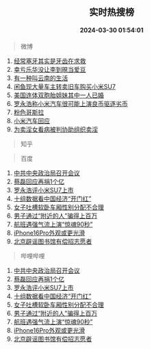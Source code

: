 <div align="center"><h2>实时热搜榜</h2><h4>2024-03-30 01:54:01</h4></div>

> 微博  

1. [经常塞牙其实是牙齿在求救](https://s.weibo.com/weibo?q=%23%E7%BB%8F%E5%B8%B8%E5%A1%9E%E7%89%99%E5%85%B6%E5%AE%9E%E6%98%AF%E7%89%99%E9%BD%BF%E5%9C%A8%E6%B1%82%E6%95%91%23&t=31&band_rank=1&Refer=top)<br />
2. [幸亏乐华没让李到晛当爱豆](https://s.weibo.com/weibo?q=%23%E5%B9%B8%E4%BA%8F%E4%B9%90%E5%8D%8E%E6%B2%A1%E8%AE%A9%E6%9D%8E%E5%88%B0%E6%99%9B%E5%BD%93%E7%88%B1%E8%B1%86%23&t=31&band_rank=2&Refer=top)<br />
3. [有一种叫云南的生活](https://s.weibo.com/weibo?q=%23%E6%9C%89%E4%B8%80%E7%A7%8D%E5%8F%AB%E4%BA%91%E5%8D%97%E7%9A%84%E7%94%9F%E6%B4%BB%23&t=31&band_rank=3&Refer=top)<br />
4. [闲鱼现大量车主转卖旧车购买小米SU7](https://s.weibo.com/weibo?q=%23%E9%97%B2%E9%B1%BC%E7%8E%B0%E5%A4%A7%E9%87%8F%E8%BD%A6%E4%B8%BB%E8%BD%AC%E5%8D%96%E6%97%A7%E8%BD%A6%E8%B4%AD%E4%B9%B0%E5%B0%8F%E7%B1%B3SU7%23&t=31&band_rank=4&Refer=top)<br />
5. [美国连体双胞胎姐妹其中一人已婚](https://s.weibo.com/weibo?q=%23%E7%BE%8E%E5%9B%BD%E8%BF%9E%E4%BD%93%E5%8F%8C%E8%83%9E%E8%83%8E%E5%A7%90%E5%A6%B9%E5%85%B6%E4%B8%AD%E4%B8%80%E4%BA%BA%E5%B7%B2%E5%A9%9A%23&t=31&band_rank=5&Refer=top)<br />
6. [罗永浩称小米汽车很可能上演良币驱逐劣币](https://s.weibo.com/weibo?q=%23%E7%BD%97%E6%B0%B8%E6%B5%A9%E7%A7%B0%E5%B0%8F%E7%B1%B3%E6%B1%BD%E8%BD%A6%E5%BE%88%E5%8F%AF%E8%83%BD%E4%B8%8A%E6%BC%94%E8%89%AF%E5%B8%81%E9%A9%B1%E9%80%90%E5%8A%A3%E5%B8%81%23&t=31&band_rank=6&Refer=top)<br />
7. [粉色哥斯拉](https://s.weibo.com/weibo?q=%E7%B2%89%E8%89%B2%E5%93%A5%E6%96%AF%E6%8B%89&t=31&band_rank=7&Refer=top)<br />
8. [小米汽车回应](https://s.weibo.com/weibo?q=%23%E5%B0%8F%E7%B1%B3%E6%B1%BD%E8%BD%A6%E5%9B%9E%E5%BA%94%23&t=31&band_rank=8&Refer=top)<br />
9. [为卖淫女看病被判协助组织卖淫](https://s.weibo.com/weibo?q=%23%E4%B8%BA%E5%8D%96%E6%B7%AB%E5%A5%B3%E7%9C%8B%E7%97%85%E8%A2%AB%E5%88%A4%E5%8D%8F%E5%8A%A9%E7%BB%84%E7%BB%87%E5%8D%96%E6%B7%AB%23&t=31&band_rank=9&Refer=top)<br />

> 知乎  


> 百度  

1. [中共中央政治局召开会议](https://www.baidu.com/s?wd=%E4%B8%AD%E5%85%B1%E4%B8%AD%E5%A4%AE%E6%94%BF%E6%B2%BB%E5%B1%80%E5%8F%AC%E5%BC%80%E4%BC%9A%E8%AE%AE&sa=fyb_news&rsv_dl=fyb_news)<br />
2. [蔡磊回应再捐1个亿](https://www.baidu.com/s?wd=%E8%94%A1%E7%A3%8A%E5%9B%9E%E5%BA%94%E5%86%8D%E6%8D%901%E4%B8%AA%E4%BA%BF&sa=fyb_news&rsv_dl=fyb_news)<br />
3. [罗永浩评小米SU7上市](https://www.baidu.com/s?wd=%E7%BD%97%E6%B0%B8%E6%B5%A9%E8%AF%84%E5%B0%8F%E7%B1%B3SU7%E4%B8%8A%E5%B8%82&sa=fyb_news&rsv_dl=fyb_news)<br />
4. [十组数据看中国经济“开门红”](https://www.baidu.com/s?wd=%E5%8D%81%E7%BB%84%E6%95%B0%E6%8D%AE%E7%9C%8B%E4%B8%AD%E5%9B%BD%E7%BB%8F%E6%B5%8E%E2%80%9C%E5%BC%80%E9%97%A8%E7%BA%A2%E2%80%9D&sa=fyb_news&rsv_dl=fyb_news)<br />
5. [女子吐槽软卧车厢性别分配不合理](https://www.baidu.com/s?wd=%E5%A5%B3%E5%AD%90%E5%90%90%E6%A7%BD%E8%BD%AF%E5%8D%A7%E8%BD%A6%E5%8E%A2%E6%80%A7%E5%88%AB%E5%88%86%E9%85%8D%E4%B8%8D%E5%90%88%E7%90%86&sa=fyb_news&rsv_dl=fyb_news)<br />
6. [男子通过“附近的人”骗得上百万](https://www.baidu.com/s?wd=%E7%94%B7%E5%AD%90%E9%80%9A%E8%BF%87%E2%80%9C%E9%99%84%E8%BF%91%E7%9A%84%E4%BA%BA%E2%80%9D%E9%AA%97%E5%BE%97%E4%B8%8A%E7%99%BE%E4%B8%87&sa=fyb_news&rsv_dl=fyb_news)<br />
7. [航班遇强气流上演“惊魂90秒”](https://www.baidu.com/s?wd=%E8%88%AA%E7%8F%AD%E9%81%87%E5%BC%BA%E6%B0%94%E6%B5%81%E4%B8%8A%E6%BC%94%E2%80%9C%E6%83%8A%E9%AD%8290%E7%A7%92%E2%80%9D&sa=fyb_news&rsv_dl=fyb_news)<br />
8. [iPhone16Pro外观或更光滑](https://www.baidu.com/s?wd=iPhone16Pro%E5%A4%96%E8%A7%82%E6%88%96%E6%9B%B4%E5%85%89%E6%BB%91&sa=fyb_news&rsv_dl=fyb_news)<br />
9. [北京辟谣图书馆有偿招志愿者](https://www.baidu.com/s?wd=%E5%8C%97%E4%BA%AC%E8%BE%9F%E8%B0%A3%E5%9B%BE%E4%B9%A6%E9%A6%86%E6%9C%89%E5%81%BF%E6%8B%9B%E5%BF%97%E6%84%BF%E8%80%85&sa=fyb_news&rsv_dl=fyb_news)<br />

> 哔哩哔哩  

1. [中共中央政治局召开会议](https://www.baidu.com/s?wd=%E4%B8%AD%E5%85%B1%E4%B8%AD%E5%A4%AE%E6%94%BF%E6%B2%BB%E5%B1%80%E5%8F%AC%E5%BC%80%E4%BC%9A%E8%AE%AE&sa=fyb_news&rsv_dl=fyb_news)<br />
2. [蔡磊回应再捐1个亿](https://www.baidu.com/s?wd=%E8%94%A1%E7%A3%8A%E5%9B%9E%E5%BA%94%E5%86%8D%E6%8D%901%E4%B8%AA%E4%BA%BF&sa=fyb_news&rsv_dl=fyb_news)<br />
3. [罗永浩评小米SU7上市](https://www.baidu.com/s?wd=%E7%BD%97%E6%B0%B8%E6%B5%A9%E8%AF%84%E5%B0%8F%E7%B1%B3SU7%E4%B8%8A%E5%B8%82&sa=fyb_news&rsv_dl=fyb_news)<br />
4. [十组数据看中国经济“开门红”](https://www.baidu.com/s?wd=%E5%8D%81%E7%BB%84%E6%95%B0%E6%8D%AE%E7%9C%8B%E4%B8%AD%E5%9B%BD%E7%BB%8F%E6%B5%8E%E2%80%9C%E5%BC%80%E9%97%A8%E7%BA%A2%E2%80%9D&sa=fyb_news&rsv_dl=fyb_news)<br />
5. [女子吐槽软卧车厢性别分配不合理](https://www.baidu.com/s?wd=%E5%A5%B3%E5%AD%90%E5%90%90%E6%A7%BD%E8%BD%AF%E5%8D%A7%E8%BD%A6%E5%8E%A2%E6%80%A7%E5%88%AB%E5%88%86%E9%85%8D%E4%B8%8D%E5%90%88%E7%90%86&sa=fyb_news&rsv_dl=fyb_news)<br />
6. [男子通过“附近的人”骗得上百万](https://www.baidu.com/s?wd=%E7%94%B7%E5%AD%90%E9%80%9A%E8%BF%87%E2%80%9C%E9%99%84%E8%BF%91%E7%9A%84%E4%BA%BA%E2%80%9D%E9%AA%97%E5%BE%97%E4%B8%8A%E7%99%BE%E4%B8%87&sa=fyb_news&rsv_dl=fyb_news)<br />
7. [航班遇强气流上演“惊魂90秒”](https://www.baidu.com/s?wd=%E8%88%AA%E7%8F%AD%E9%81%87%E5%BC%BA%E6%B0%94%E6%B5%81%E4%B8%8A%E6%BC%94%E2%80%9C%E6%83%8A%E9%AD%8290%E7%A7%92%E2%80%9D&sa=fyb_news&rsv_dl=fyb_news)<br />
8. [iPhone16Pro外观或更光滑](https://www.baidu.com/s?wd=iPhone16Pro%E5%A4%96%E8%A7%82%E6%88%96%E6%9B%B4%E5%85%89%E6%BB%91&sa=fyb_news&rsv_dl=fyb_news)<br />
9. [北京辟谣图书馆有偿招志愿者](https://www.baidu.com/s?wd=%E5%8C%97%E4%BA%AC%E8%BE%9F%E8%B0%A3%E5%9B%BE%E4%B9%A6%E9%A6%86%E6%9C%89%E5%81%BF%E6%8B%9B%E5%BF%97%E6%84%BF%E8%80%85&sa=fyb_news&rsv_dl=fyb_news)<br />
